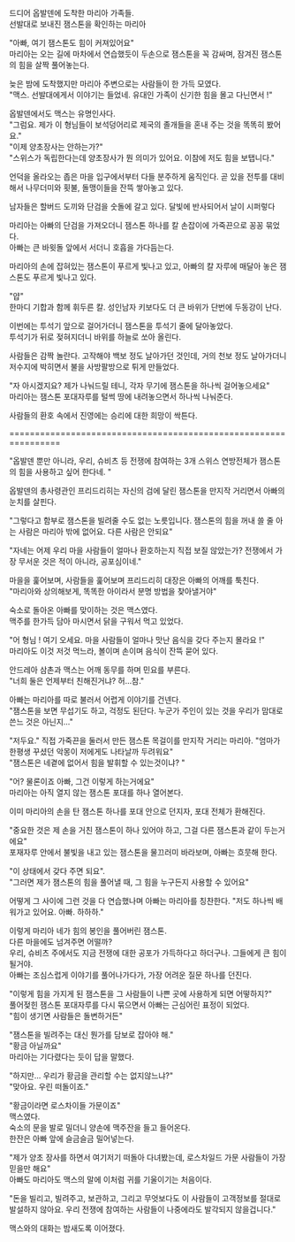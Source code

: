 
드디어 옵발덴에 도착한 마리아 가족들.<br>
선발대로 보내진 잼스톤을 확인하는 마리아<br>

"아빠, 여기 잼스톤도 힘이 커져있어요"<br>
마리아는 오는 길에 마차에서 연습했듯이 두손으로 잼스톤을 꼭 감싸며, 잠겨진 잼스톤의 힘을 살짝 풀어놓는다. <br>

늦은 밤에 도착했지만 마리아 주변으로는 사람들이 한 가득 모였다. <br>
"맥스. 선발대에게서 이야기는 들었네. 유대인 가족이 신기한 힘을 몰고 다닌면서 !"<br>

옵발덴에서도 맥스는 유명인사다. <br>
"그럼요. 제가 이 형님들이 보석덩어리로 제국의 졸개들을 혼내 주는 것을 똑똑히 봤어요."<br>
"이제 양초장사는 안하는가?"<br>
"스위스가 독립한다는데 양초장사가 뭔 의미가 있어요. 이참에 저도 힘을 보탭니다."<br>

언덕을 올라오는 좁은 마을 입구에서부터 다들 분주하게 움직인다. 곧 있을 전투를 대비해서 나무더미와 횟불, 돌맹이들을 잔뜩 쌓아놓고 있다. <br>

남자들은 할버드 도끼와 단검을 숫돌에 갈고 있다. 달빛에 반사되어서 날이 시퍼렇다 <br>

마리아는 아빠의 단검을 가져오더니 잼스톤 하나를 칼 손잡이에 가죽끈으로 꽁꽁 묶었다. <br>
아빠는 큰 바윗돌 앞에서 서더니 호흡을 가다듬는다. <br>

마리아의 손에 잡혀있는 잼스톤이 푸르게 빛나고 있고, 아빠의 칼 자루에 매달아 놓은 잼스톤도 푸르게 빛나고 있다. <br>

"얍"<br>
한마디 기합과 함께 휘두른 칼. 성인남자 키보다도 더 큰 바위가 단번에 두동강이 난다. <br>

이번에는 투석기 앞으로 걸어가더니 잼스톤을 투석기 줄에 달아놓았다. <br>
투석기가 뒤로 젖혀지더니 바위를 하늘로 쏘아 올린다. <br>

사람들은 감짝 놀란다. 고작해야 백보 정도 날아가던 것인데, 거의 천보 정도 날아가더니 저수지에 박히면서 불을 사방팔방으로 튀게 만들었다. <br>

"자 아시겠지요? 제가 나눠드릴 테니, 각자 무기에 잼스톤을 하나씩 걸어놓으세요" <br>
마리아는 잼스톤 포대자루를 털썩 땅에 내려놓으면서 하나씩 나눠준다. <br>

사람들의 환호 속에서 진영에는 승리에 대한 희망이 싹튼다.<br>

================================================================

"옵발덴 뿐만 아니라, 우리, 슈비츠 등 전쟁에 참여하는 3개 스위스 연방전체가 잼스톤의 힘을 사용하고 싶어 한다네. "<br>

옵발덴의 총사령관인 프리드리히는 자신의 검에 달린 잼스톤을 만지작 거리면서 아빠의 눈치를 살핀다. <br>

"그렇다고 함부로 잼스톤을 빌려줄 수도 없는 노릇입니다. 잼스톤의 힘을 꺼내 쓸 줄 아는 사람은 마리아 밖에 없어요. 다른 사람은 안되요"<br>

"자네는 어제 우리 마을 사람들이 얼마나 환호하는지 직접 보질 않았는가? 전쟁에서 가장 무서운 것은 적이 아니라, 공포심이네." <br>

마을을 훑어보며, 사람들을 훑어보며 프리드리히 대장은 아빠의 어깨를 툭친다. <br>
"마리아와 상의해보게, 똑똑한 아이라서 분명 방법을 찾아낼거야"<br>

숙소로 돌아온 아빠를 맞이하는 것은 맥스였다. <br>
맥주를 한가득 담아 마시면서 닭을 구워서 먹고 있었다. <br>

"어 형님 ! 여기 오세요. 마을 사람들이 얼마나 맛난 음식을 갖다 주는지 몰라요 !"<br>
마리아도 이것 저것 먹느라, 볼이며 손이며 음식이 잔뜩 묻어 있다. <br>

안드레아 삼촌과 맥스는 어깨 동무를 하며 민요를 부른다. <br>
"너희 둘은 언제부터 친해진거냐? 허...참."<br>

아빠는 마리아를 따로 불러서 어렵게 이야기를 건넨다.<br>
"잼스톤을 보면 무섭기도 하고, 걱정도 된단다. 누군가 주인이 있는 것을 우리가 맘대로 쓴느 것은 아닌지..."<br>

"저두요."
직접 가죽끈을 둘러서 만든 잼스톤 목걸이를 만지작 거리는 마리아.
"엄마가 한평생 꾸셨던 악몽이 저에게도 나타날까 두려워요" <br>
"잼스톤은 네곁에 없어서 힘을 발휘할 수 있는것이냐? " <br>

"어? 물론이죠 아빠, 그건 이렇게 하는거에요"<br>
마리아는 아직 열지 않는 잼스톤 포대를 하나 열어본다. <br>

이미 마리아의 손을 탄 잼스톤 하나를 포대 안으로 던지자, 포대 전체가 환해진다. <br>

"중요한 것은 제 손을 거친 잼스톤이 하나 있어야 하고, 그걸 다른 잼스톤과 같이 두는거에요" <br>
포재자루 안에서 불빛을 내고 있는 잼스톤을 물끄러미 바라보며, 아빠는 흐뭇해 한다. <br>

"이 상태에서 갖다 주면 되요".<br>
"그러면 제가 잼스톤의 힘을 풀어낼 때, 그 힘을 누구든지 사용할 수 있어요"<br>

어떻게 그 사이에 그런 것을 다 연습했나며 아빠는 마리아를 칭찬한다.
"저도 하나씩 배워가고 있어요. 아빠. 하하하."<br>

이렇게 마리아 네가 힘의 봉인을 풀어버린 잼스톤. <br>
다른 마을에도 넘겨주면 어떨까? <br>
우리, 슈비츠 주에서도 지금 전쟁에 대한 공포가 가득하다고 하더구나. 그들에게 큰 힘이 될거야. <br>
아빠는 조심스럽게 이야기를 풀어나가다가, 가장 어려운 질문 하나를 던진다.

"이렇게 힘을 가지게 된 잼스톤을 그 사람들이 나쁜 곳에 사용하게 되면 어떻하지?"<br>
풀어젖힌 잼스톤 포대자루를 다시 묶으면서 아빠는 근심어린 표정이 되었다. <br>
"힘이 생기면 사람들은 돌변하거든" <br>

"잼스톤을 빌려주는 대신 뭔가를 담보로 잡아야 해."<br>
"황금 아닐까요"<br>
마리아는 기다렸다는 듯이 답을 말했다.<br>

"하지만... 우리가 황금을 관리할 수는 없지않느냐?"<br>
"맞아요. 우린 떠돌이죠."<br>

"황금이라면 로스차이들 가문이죠"<br>
맥스였다.<br>
숙소의 문을 발로 밀더니 양손에 맥주잔을 들고 들어온다.<br>
한잔은 아빠 앞에 슬금슬금 밀어넣는다.<br>

"제가 양초 장사를 하면서 여기저기 떠돌아 다녀봤는데, 로스차일드 가문 사람들이 가장 믿을만 해요"<br>
아빠도 마리아도 맥스의 말에 이처럼 귀를 기울이기는 처음이다.<br>

"돈을 빌리고, 빌려주고, 보관하고, 그리고 무엇보다도 이 사람들이 고객정보를 절대로 발설하지 않아요. 우리 전쟁에 참여하는 사람들이 나중에라도 발각되지 않을겁니다."<br>

맥스와의 대화는 밤새도록 이어졌다.<br>


